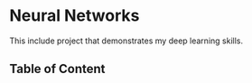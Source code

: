 # Neural Networks
This include project that demonstrates my deep learning skills.

## Table of Content

